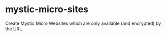 # mystic-micro-sites
Create Mystic Micro Websites which are only available (and encrypted) by the URL
